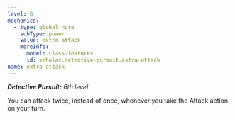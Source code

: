 ```yaml
---
level: 6
mechanics:
  - type: global-note
    subType: power
    value: extra-attack
    moreInfo:
      model: class-features
      id: scholar.detective-pursuit.extra-attack
name: extra-attack
---
```

_**Detective Pursuit:** 6th level_
You can attack twice, instead of once, whenever you take the Attack action on your turn.